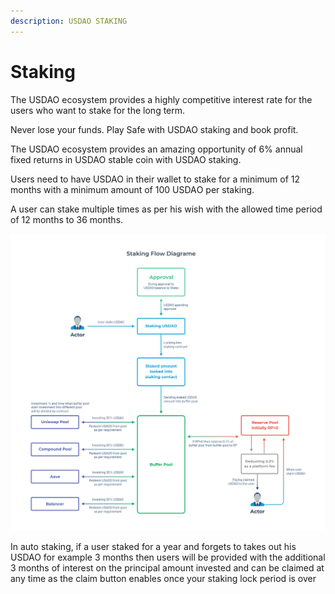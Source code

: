 ```yaml
---
description: USDAO STAKING
---
```


# Staking

The USDAO ecosystem provides a highly competitive interest rate for the users who want to stake for the long term.

Never lose your funds. Play Safe with USDAO staking and book profit.

The USDAO ecosystem provides an amazing opportunity of 6% annual fixed returns in USDAO stable coin with USDAO staking.

Users need to have USDAO in their wallet to stake for a minimum of 12 months with a minimum amount of 100 USDAО per staking.

A user can stake multiple times as per his wish with the allowed time period of 12 months to 36 months.

![USDAO STAKING](<../.gitbook/assets/Staking Diagrame.png>)

In auto staking, if a user staked for a year and forgets to takes out his USDAO for example 3 months then users will be provided with the additional 3 months of interest on the principal amount invested and can be claimed at any time as the claim button enables once your staking lock period is over
